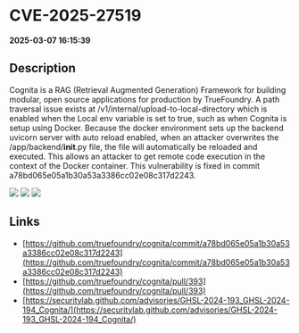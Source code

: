 # CVE-2025-27519

**2025-03-07 16:15:39**

## Description
Cognita is a RAG (Retrieval Augmented Generation) Framework for building modular, open source applications for production by TrueFoundry. A path traversal issue exists at /v1/internal/upload-to-local-directory which is enabled when the Local env variable is set to true, such as when Cognita is setup using Docker. Because the docker environment sets up the backend uvicorn server with auto reload enabled, when an attacker overwrites the /app/backend/__init__.py file, the file will automatically be reloaded and executed. This allows an attacker to get remote code execution in the context of the Docker container. This vulnerability is fixed in commit a78bd065e05a1b30a53a3386cc02e08c317d2243.

![](https://img.shields.io/static/v1?label=Score&message=9.3&color=red)
![](https://img.shields.io/static/v1?label=Severity&message=CRITICAL&color=red)
![](https://img.shields.io/static/v1?label=CWE&message=Traversal&color=green)

## Links
- [https://github.com/truefoundry/cognita/commit/a78bd065e05a1b30a53a3386cc02e08c317d2243](https://github.com/truefoundry/cognita/commit/a78bd065e05a1b30a53a3386cc02e08c317d2243)
- [https://github.com/truefoundry/cognita/pull/393](https://github.com/truefoundry/cognita/pull/393)
- [https://securitylab.github.com/advisories/GHSL-2024-193_GHSL-2024-194_Cognita/](https://securitylab.github.com/advisories/GHSL-2024-193_GHSL-2024-194_Cognita/)
